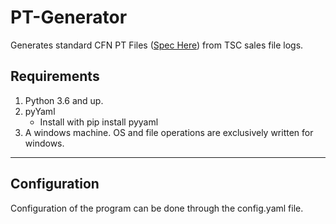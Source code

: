 # PT-Generator
Generates standard CFN PT Files ([Spec Here](http://www.cfnnet.com/OpManual/appendix/ptlayout112.html)) from TSC sales file logs.

## Requirements
1. Python 3.6 and up.
2. pyYaml
   * Install with pip install pyyaml 
2. A windows machine. OS and file operations are exclusively written for windows.
___

## Configuration
Configuration of the program can be done through the config.yaml file. 
